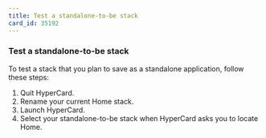 ```yaml
---
title: Test a standalone-to-be stack
card_id: 35192
---
```


### Test a standalone-to-be stack

To test a stack that you plan to save as a standalone application, follow these steps:

1. Quit HyperCard.
2. Rename your current Home stack.
3. Launch HyperCard.
4. Select your standalone-to-be stack when 
   HyperCard asks you to locate Home.